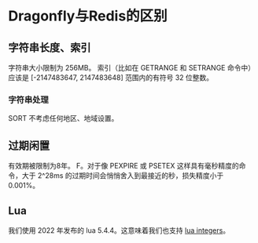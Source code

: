 # Dragonfly与Redis的区别

## 字符串长度、索引

字符串大小限制为 256MB。
索引（比如在 GETRANGE 和 SETRANGE 命令中）应该是 [-2147483647, 2147483648] 范围内的有符号 32 位整数。

### 字符串处理

SORT 不考虑任何地区、地域设置。

## 过期闲置
有效期被限制为8年。 F。对于像 PEXPIRE 或 PSETEX 这样具有毫秒精度的命令，大于 2^28ms 的过期时间会悄悄舍入到最接近的秒，损失精度小于 0.001%。

## Lua
我们使用 2022 年发布的 lua 5.4.4。这意味着我们也支持 [lua integers](https://github.com/redis/redis/issues/5261)。
